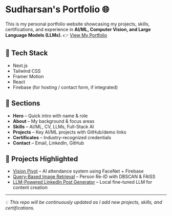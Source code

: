 # Sudharsan's Portfolio 🌐

This is my personal portfolio website showcasing my projects, skills, certifications, and experience in **AI/ML, Computer Vision, and Large Language Models (LLMs).**
👉 [View My Portfolio](https://crisp-career.lovable.app)

## 🚀 Tech Stack
- Next.js
- Tailwind CSS
- Framer Motion
- React
- Firebase (for hosting / contact form, if integrated)

## 📂 Sections
- **Hero** – Quick intro with name & role  
- **About** – My background & focus areas  
- **Skills** – AI/ML, CV, LLMs, Full-Stack AI  
- **Projects** – Key AI/ML projects with GitHub/demo links  
- **Certificates** – Industry-recognized credentials  
- **Contact** – Email, LinkedIn, GitHub  

## 📌 Projects Highlighted
- [Vision Pivot](https://github.com/brezzergit/Vision-Pivot) – AI attendance system using FaceNet + Firebase  
- [Query-Based Image Retrieval](https://github.com/brezzergit/query-based-image-retrieval) – Person Re-ID with DBSCAN & FAISS  
- [LLM-Powered LinkedIn Post Generator](https://github.com/brezzergit/LinkedIn-LLM-Post-Generator) – Local fine-tuned LLM for content creation  

---

💡 *This repo will be continuously updated as I add new projects, skills, and certifications.*
